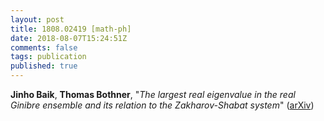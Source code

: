 ```yaml
---
layout: post
title: 1808.02419 [math-ph]
date: 2018-08-07T15:24:51Z
comments: false
tags: publication
published: true
---
```


<b>Jinho Baik</b>, <b>Thomas Bothner</b>, "<i>The largest real eigenvalue in the real Ginibre ensemble and its  relation to the Zakharov-Shabat system</i>" ([arXiv](http://arxiv.org/abs/1808.02419v3))
